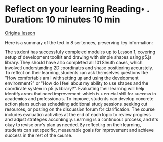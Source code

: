 # Reflect on your learning Reading• . Duration: 10 minutes 10 min

[Original lesson](https://www.coursera.org/learn/uol-introduction-to-programming-1/supplement/mE3bv/reflect-on-your-learning)

Here is a summary of the text in 8 sentences, preserving key information:

The student has successfully completed modules up to Lesson 1, covering setup of development toolkit and drawing with simple shapes using p5.js library. They should have also completed all 101 Sleuth cases, which involved understanding 2D coordinates and shape positioning accurately. To reflect on their learning, students can ask themselves questions like "How comfortable am I with setting up and using the development environment?" or "How do I feel about my ability to use shapes and the coordinate system in p5.js library?". Evaluating their learning will help identify areas that need improvement, which is a crucial skill for success in academics and professionals. To improve, students can develop concrete action plans such as scheduling additional study sessions, seeking out resources, or posting on the discussion forum for clarification. The course includes evaluation activities at the end of each topic to review progress and adjust strategies accordingly. Learning is a continuous process, and it's okay to revise one's plan as needed. By reflecting on their learning, students can set specific, measurable goals for improvement and achieve success in the rest of the course.

